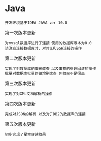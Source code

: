 # Java
````
开发环境基于IDEA JAVA ver 10.0
````
第一次版本更新
````
对mysql数据库进行了连接 使用的数据库版本为8.0 
请注意连接数据库时，对时区和SSH连接的操作
````
第二次版本更新
````
实现了对数据库的增删改查 以及事物的处理回滚的操作
批量对数据库批量的做增删改查 但效率不是很高
````
第三次版本更新
````
实现了对XML文档解析的操作
````
第四次版本更新
````
完成对JSON的解析 以及对于DB2的数据库的连接
````
第五次版本更新
````
初步实现了星空穿越效果
````